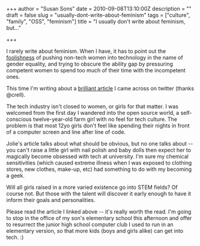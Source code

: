 +++
author = "Susan Sons"
date = 2010-09-08T13:10:00Z
description = ""
draft = false
slug = "usually-dont-write-about-feminism"
tags = ["culture", "family", "OSS", "feminism"]
title = "I usually don't write about feminism, but..."

+++

I rarely write about feminism.  When I have, it has to point out the [foolishness](http://binaryredneck.net/node/55) of pushing non-tech women into technology in the name of gender equality, and trying to obscure the ability gap by pressuring competent women to spend too much of their time with the incompetent ones.

This time I'm writing about a [brilliant article](http://jolieodell.wordpress.com/2010/09/07/women-in-tech/) I came across on twitter (thanks @crell).

The tech industry isn't closed to women, or girls for that matter.  I was welcomed from the first day I wandered into the open source world, a self-conscious twelve-year-old farm girl with no feel for tech culture.  The problem is that most 12yo girls don't feel like spending their nights in front of a computer screen and line after line of code.

Jolie's article talks about what should be obvious, but no one talks about -- you can't raise a little girl with nail polish and baby dolls then expect her to magically become obsessed with tech at university.  I'm sure my chemical sensitivities (which caused extreme illness when I was exposed to clothing stores, new clothes, make-up, etc) had something to do with my becoming a geek.

Will all girls raised in a more varied existence go into STEM fields?  Of course not.  But those with the talent will discover it early enough to have it inform their goals and personalities.

Please read the article I linked above -- it's really worth the read.  I'm going to stop in the office of my son's elementary school this afternoon and offer to resurrect the junior high school computer club I used to run in an elementary version, so that more kids (boys and girls alike) can get into tech. :)

